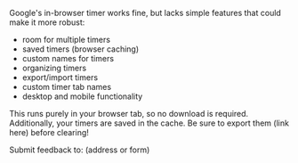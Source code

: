 Google's in-browser timer works fine, but lacks simple features that could make it more robust:

- room for multiple timers
- saved timers (browser caching)
- custom names for timers
- organizing timers
- export/import timers
- custom timer tab names
- desktop and mobile functionality

This runs purely in your browser tab, so no download is required. Additionally, your timers are saved in the cache. Be sure to export them (link here) before clearing!

Submit feedback to: (address or form)

